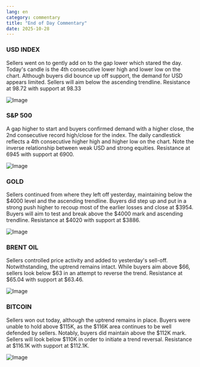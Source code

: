 ```yaml
---
lang: en
category: commentary
title: "End of Day Commentary"
date: 2025-10-28
---
```


### USD INDEX

Sellers went on to gently add on to the gap lower which stared the day. Today's candle is the 4th consecutive lower high and lower low on the chart. Although buyers did bounce up off support, the demand for USD appears limited. Sellers will aim below the ascending trendline. Resistance at 98.72 with support at 98.33

![Image](https://markleighedu.github.io/img/Oct-2025/28-Oct-2025/usdindex.jpg)

### S&P 500

A gap higher to start and buyers confirmed demand with a higher close, the 2nd consecutive record high/close for the index. The daily candlestick reflects a 4th consecutive higher high and higher low on the chart. Note the inverse relationship between weak USD and strong equities. Resistance at 6945 with support at 6900.

![Image](https://markleighedu.github.io/img/Oct-2025/28-Oct-2025/sp500.jpg)

### GOLD

Sellers continued from where they left off yesterday, maintaining below the $4000 level and the ascending trendline. Buyers did step up and put in a strong push higher to recoup most of the earlier losses and close at $3954. Buyers will aim to test and break above the $4000 mark and ascending trendline. Resistance at $4020 with support at $3886.

![Image](https://markleighedu.github.io/img/Oct-2025/28-Oct-2025/gold.jpg)

### BRENT OIL

Sellers controlled price activity and added to yesterday's sell-off. Notwithstanding, the uptrend remains intact. While buyers aim above $66, sellers look below $63 in an attempt to reverse the trend. Resistance at $65.04 with support at $63.46. 

![Image](https://markleighedu.github.io/img/Oct-2025/28-Oct-2025/brentoil.jpg)

### BITCOIN

Sellers won out today, although the uptrend remains in place. Buyers were unable to hold above $115K, as the $116K area continues to be well defended by sellers. Notably, buyers did maintain above the $112K mark. Sellers will look below $110K in order to initiate a trend reversal. Resistance at $116.1K with support at $112.1K.

![Image](https://markleighedu.github.io/img/Oct-2025/28-Oct-2025/bitcoin.jpg)

